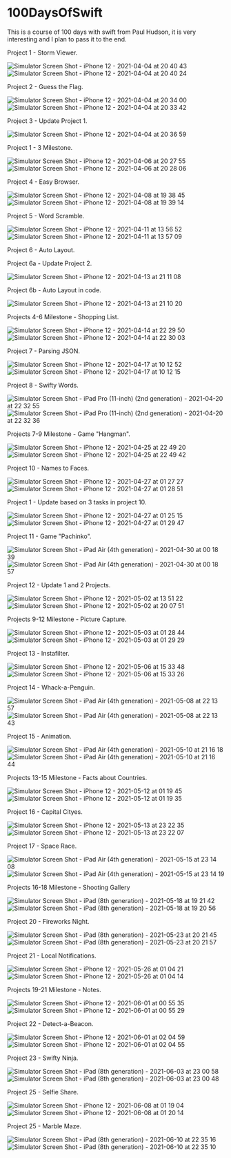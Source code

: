 # 100DaysOfSwift

This is a course of 100 days with swift from Paul Hudson, it is very interesting and I plan to pass it to the end.

Project 1 - Storm Viewer.

![Simulator Screen Shot - iPhone 12 - 2021-04-04 at 20 40 43](https://user-images.githubusercontent.com/76879483/113517018-2abb3400-9586-11eb-9206-a589e7aa3d13.png) ![Simulator Screen Shot - iPhone 12 - 2021-04-04 at 20 40 24](https://user-images.githubusercontent.com/76879483/113517019-2bec6100-9586-11eb-8e4c-adb66d2a0887.png)


Project 2 - Guess the Flag.

![Simulator Screen Shot - iPhone 12 - 2021-04-04 at 20 34 00](https://user-images.githubusercontent.com/76879483/113516839-2e9a8680-9585-11eb-8845-18099fe846c5.png) ![Simulator Screen Shot - iPhone 12 - 2021-04-04 at 20 33 42](https://user-images.githubusercontent.com/76879483/113516841-2f331d00-9585-11eb-8e1a-fab270651bad.png)


Project 3 - Update Project 1.

![Simulator Screen Shot - iPhone 12 - 2021-04-04 at 20 36 59](https://user-images.githubusercontent.com/76879483/113516905-9355e100-9585-11eb-88a2-f518a618e02f.png)


Project 1 - 3 Milestone.

![Simulator Screen Shot - iPhone 12 - 2021-04-06 at 20 27 55](https://user-images.githubusercontent.com/76879483/113755865-76521700-9719-11eb-8d2d-3358e9436b45.png) ![Simulator Screen Shot - iPhone 12 - 2021-04-06 at 20 28 06](https://user-images.githubusercontent.com/76879483/113755910-810cac00-9719-11eb-9907-c713d92ad1ae.png)


Project 4 - Easy Browser.

![Simulator Screen Shot - iPhone 12 - 2021-04-08 at 19 38 45](https://user-images.githubusercontent.com/76879483/114064840-b09af000-98a2-11eb-9ac6-159c7f0515aa.png) ![Simulator Screen Shot - iPhone 12 - 2021-04-08 at 19 39 14](https://user-images.githubusercontent.com/76879483/114064865-b55fa400-98a2-11eb-87eb-e08a53547fdc.png)


Project 5 - Word Scramble.

![Simulator Screen Shot - iPhone 12 - 2021-04-11 at 13 56 52](https://user-images.githubusercontent.com/76879483/114302079-1c15d500-9ad0-11eb-9727-b82ac6ed93ee.png) ![Simulator Screen Shot - iPhone 12 - 2021-04-11 at 13 57 09](https://user-images.githubusercontent.com/76879483/114302080-1cae6b80-9ad0-11eb-89ce-338ffb23da45.png)


Project 6 - Auto Layout.

Project 6a - Update Project 2.

![Simulator Screen Shot - iPhone 12 - 2021-04-13 at 21 11 08](https://user-images.githubusercontent.com/76879483/114603165-15d65300-9ca0-11eb-9b66-dc862e8b2477.png)

Project 6b - Auto Layout in code.

![Simulator Screen Shot - iPhone 12 - 2021-04-13 at 21 10 20](https://user-images.githubusercontent.com/76879483/114603420-5df57580-9ca0-11eb-880a-da464c8fbc7a.png)


Projects 4-6 Milestone - Shopping List.

![Simulator Screen Shot - iPhone 12 - 2021-04-14 at 22 29 50](https://user-images.githubusercontent.com/76879483/114769368-c876e600-9d72-11eb-8972-01c18d6f4d53.png) ![Simulator Screen Shot - iPhone 12 - 2021-04-14 at 22 30 03](https://user-images.githubusercontent.com/76879483/114769371-c9a81300-9d72-11eb-9458-c4a5f4dcc9e5.png)


Project 7 - Parsing JSON.

![Simulator Screen Shot - iPhone 12 - 2021-04-17 at 10 12 52](https://user-images.githubusercontent.com/76879483/115105129-95e10f00-9f65-11eb-93ee-f7a21de1a296.png) ![Simulator Screen Shot - iPhone 12 - 2021-04-17 at 10 12 15](https://user-images.githubusercontent.com/76879483/115105132-97aad280-9f65-11eb-9d9c-73c376db72ca.png)


Project 8 - Swifty Words.

![Simulator Screen Shot - iPad Pro (11-inch) (2nd generation) - 2021-04-20 at 22 32 55](https://user-images.githubusercontent.com/76879483/115454683-bb9e3a80-a229-11eb-9040-5468fae2ca21.png) ![Simulator Screen Shot - iPad Pro (11-inch) (2nd generation) - 2021-04-20 at 22 32 36](https://user-images.githubusercontent.com/76879483/115454686-bc36d100-a229-11eb-9c39-117af61782ec.png)


Projects 7-9 Milestone - Game "Hangman".

![Simulator Screen Shot - iPhone 12 - 2021-04-25 at 22 49 20](https://user-images.githubusercontent.com/76879483/116007756-f8977200-a619-11eb-9160-cdf58c3cca4b.png) ![Simulator Screen Shot - iPhone 12 - 2021-04-25 at 22 49 42](https://user-images.githubusercontent.com/76879483/116007757-f9c89f00-a619-11eb-852f-1b93ec1056a8.png)


Project 10 - Names to Faces.

![Simulator Screen Shot - iPhone 12 - 2021-04-27 at 01 27 27](https://user-images.githubusercontent.com/76879483/116160595-040e9a00-a6fb-11eb-9a6f-deb962837b4c.png) ![Simulator Screen Shot - iPhone 12 - 2021-04-27 at 01 28 51](https://user-images.githubusercontent.com/76879483/116160597-04a73080-a6fb-11eb-92b0-f93721d7fe76.png)


Project 1 - Update based on 3 tasks in project 10.

![Simulator Screen Shot - iPhone 12 - 2021-04-27 at 01 25 15](https://user-images.githubusercontent.com/76879483/116160844-6ebfd580-a6fb-11eb-800f-a7086e8c3241.png) ![Simulator Screen Shot - iPhone 12 - 2021-04-27 at 01 29 47](https://user-images.githubusercontent.com/76879483/116160848-6f586c00-a6fb-11eb-92e1-a9e3943b34ec.png)


Project 11 - Game "Pachinko".

![Simulator Screen Shot - iPad Air (4th generation) - 2021-04-30 at 00 18 39](https://user-images.githubusercontent.com/76879483/116619922-cb183480-a949-11eb-9aab-2bdb40824368.png) ![Simulator Screen Shot - iPad Air (4th generation) - 2021-04-30 at 00 18 57](https://user-images.githubusercontent.com/76879483/116619928-cd7a8e80-a949-11eb-80b1-3404337898fe.png)


Project 12 - Update 1 and 2 Projects.

![Simulator Screen Shot - iPhone 12 - 2021-05-02 at 13 51 22](https://user-images.githubusercontent.com/76879483/116823303-5aad2580-ab8c-11eb-95c8-557f14873ca1.png) ![Simulator Screen Shot - iPhone 12 - 2021-05-02 at 20 07 51](https://user-images.githubusercontent.com/76879483/116823304-5bde5280-ab8c-11eb-8a24-bb966517a43c.png)


Projects 9-12 Milestone - Picture Capture.

![Simulator Screen Shot - iPhone 12 - 2021-05-03 at 01 28 44](https://user-images.githubusercontent.com/76879483/116830251-99090b80-abb1-11eb-976d-138152a574d9.png) ![Simulator Screen Shot - iPhone 12 - 2021-05-03 at 01 29 29](https://user-images.githubusercontent.com/76879483/116830253-9a3a3880-abb1-11eb-838a-4fdd2c5353f3.png)


Project 13 - Instafilter.

![Simulator Screen Shot - iPhone 12 - 2021-05-06 at 15 33 48](https://user-images.githubusercontent.com/76879483/117331012-fb5a5880-ae9e-11eb-8178-92f3dcd29c79.png) ![Simulator Screen Shot - iPhone 12 - 2021-05-06 at 15 33 26](https://user-images.githubusercontent.com/76879483/117331021-fd241c00-ae9e-11eb-8c4c-6ceb5688d03e.png)


Project 14 - Whack-a-Penguin.

![Simulator Screen Shot - iPad Air (4th generation) - 2021-05-08 at 22 13 57](https://user-images.githubusercontent.com/76879483/117550785-d0ad0300-b04a-11eb-9583-4997f0557239.png) ![Simulator Screen Shot - iPad Air (4th generation) - 2021-05-08 at 22 13 43](https://user-images.githubusercontent.com/76879483/117550786-d276c680-b04a-11eb-9ebd-3583d823ecb8.png)


Project 15 - Animation.

![Simulator Screen Shot - iPad Air (4th generation) - 2021-05-10 at 21 16 18](https://user-images.githubusercontent.com/76879483/117705760-1f86a400-b1d5-11eb-85d0-f6c8c891a398.png) ![Simulator Screen Shot - iPad Air (4th generation) - 2021-05-10 at 21 16 44](https://user-images.githubusercontent.com/76879483/117705763-20b7d100-b1d5-11eb-9af4-372429eddee8.png)


Projects 13-15 Milestone - Facts about Countries.

![Simulator Screen Shot - iPhone 12 - 2021-05-12 at 01 19 45](https://user-images.githubusercontent.com/76879483/117993362-57fabf00-b348-11eb-858c-c00736c750e0.png) ![Simulator Screen Shot - iPhone 12 - 2021-05-12 at 01 19 35](https://user-images.githubusercontent.com/76879483/117993369-58935580-b348-11eb-9916-2f61b46901ad.png)


Project 16 - Capital Cityes.

![Simulator Screen Shot - iPhone 12 - 2021-05-13 at 23 22 35](https://user-images.githubusercontent.com/76879483/118184188-b6589800-b443-11eb-9e53-ae9077a89f75.png) ![Simulator Screen Shot - iPhone 12 - 2021-05-13 at 23 22 07](https://user-images.githubusercontent.com/76879483/118184192-b8225b80-b443-11eb-8af3-9d9dcdc84063.png)


Project 17 - Space Race.

![Simulator Screen Shot - iPad Air (4th generation) - 2021-05-15 at 23 14 08](https://user-images.githubusercontent.com/76879483/118376899-6577a980-b5d3-11eb-8798-70180a937c10.png) ![Simulator Screen Shot - iPad Air (4th generation) - 2021-05-15 at 23 14 19](https://user-images.githubusercontent.com/76879483/118376901-66a8d680-b5d3-11eb-9663-8755b955451d.png)


Projects 16-18 Milestone - Shooting Gallery

![Simulator Screen Shot - iPad (8th generation) - 2021-05-18 at 19 21 42](https://user-images.githubusercontent.com/76879483/118689176-6563ed80-b80f-11eb-87c8-f0cdc25a76e2.png) ![Simulator Screen Shot - iPad (8th generation) - 2021-05-18 at 19 20 56](https://user-images.githubusercontent.com/76879483/118689185-66951a80-b80f-11eb-8619-620c094adbe6.png)


Project 20 - Fireworks Night.

![Simulator Screen Shot - iPad (8th generation) - 2021-05-23 at 20 21 45](https://user-images.githubusercontent.com/76879483/119270324-d2f38d80-bc04-11eb-8199-1a7fbce6e022.png) ![Simulator Screen Shot - iPad (8th generation) - 2021-05-23 at 20 21 57](https://user-images.githubusercontent.com/76879483/119270325-d4bd5100-bc04-11eb-813e-23372a3203ea.png)


Project 21 - Local Notifications.

![Simulator Screen Shot - iPhone 12 - 2021-05-26 at 01 04 21](https://user-images.githubusercontent.com/76879483/119574637-7340e200-bdbe-11eb-87ab-b7c20d844dc3.png) ![Simulator Screen Shot - iPhone 12 - 2021-05-26 at 01 04 14](https://user-images.githubusercontent.com/76879483/119574644-74720f00-bdbe-11eb-8fba-fb170bac1714.png)



Projects 19-21 Milestone - Notes.

![Simulator Screen Shot - iPhone 12 - 2021-06-01 at 00 55 35](https://user-images.githubusercontent.com/76879483/120245003-877c5780-c274-11eb-88c9-a8b684253dcc.png) ![Simulator Screen Shot - iPhone 12 - 2021-06-01 at 00 55 29](https://user-images.githubusercontent.com/76879483/120245006-88ad8480-c274-11eb-9456-e581dd2a78c0.png)


Project 22 - Detect-a-Beacon.

![Simulator Screen Shot - iPhone 12 - 2021-06-01 at 02 04 59](https://user-images.githubusercontent.com/76879483/120248165-c1525b80-c27e-11eb-974b-0aeeef045649.png) ![Simulator Screen Shot - iPhone 12 - 2021-06-01 at 02 04 55](https://user-images.githubusercontent.com/76879483/120248168-c2838880-c27e-11eb-86ed-ad427a1b3be0.png)


Project 23 - Swifty Ninja.

![Simulator Screen Shot - iPad (8th generation) - 2021-06-03 at 23 00 58](https://user-images.githubusercontent.com/76879483/120705619-b981f980-c4c0-11eb-9718-ce56c8ef2fa7.png) ![Simulator Screen Shot - iPad (8th generation) - 2021-06-03 at 23 00 48](https://user-images.githubusercontent.com/76879483/120705620-bab32680-c4c0-11eb-96e3-472823a384f9.png)


Project 25 - Selfie Share.

![Simulator Screen Shot - iPhone 12 - 2021-06-08 at 01 19 04](https://user-images.githubusercontent.com/76879483/121094860-f0754980-c7f7-11eb-8eeb-cac3f97d0bb6.png) ![Simulator Screen Shot - iPhone 12 - 2021-06-08 at 01 20 14](https://user-images.githubusercontent.com/76879483/121094861-f10de000-c7f7-11eb-8945-daa3b6705cb7.png)


Project 25 - Marble Maze.

![Simulator Screen Shot - iPad (8th generation) - 2021-06-10 at 22 35 16](https://user-images.githubusercontent.com/76879483/121587643-b5fcee00-ca3d-11eb-9b9f-dfe917c1c505.png) ![Simulator Screen Shot - iPad (8th generation) - 2021-06-10 at 22 35 10](https://user-images.githubusercontent.com/76879483/121587656-b85f4800-ca3d-11eb-8e98-48dfc78686f0.png)

